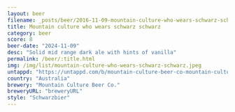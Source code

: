 ```yaml
---
layout: beer
filename: _posts/beer/2016-11-09-mountain-culture-who-wears-schwarz-schwarz.md
title: Mountain culture who wears schwarz schwarz
category: beer
score: 8
beer-date: "2024-11-09"
desc: "Solid mid range dark ale with hints of vanilla"
permalink: /beer/:title.html
img: /img/list/mountain-culture-who-wears-schwarz-schwarz.jpeg
untappd: "https://untappd.com/b/mountain-culture-beer-co-mountain-culture-beer-co-who-wears-schwarz-schwarz/5877218"
country: "Australia"
brewery: "Mountain Culture Beer Co."
breweryURL: "breweryURL"
style: "Schwarzbier"
---
```

